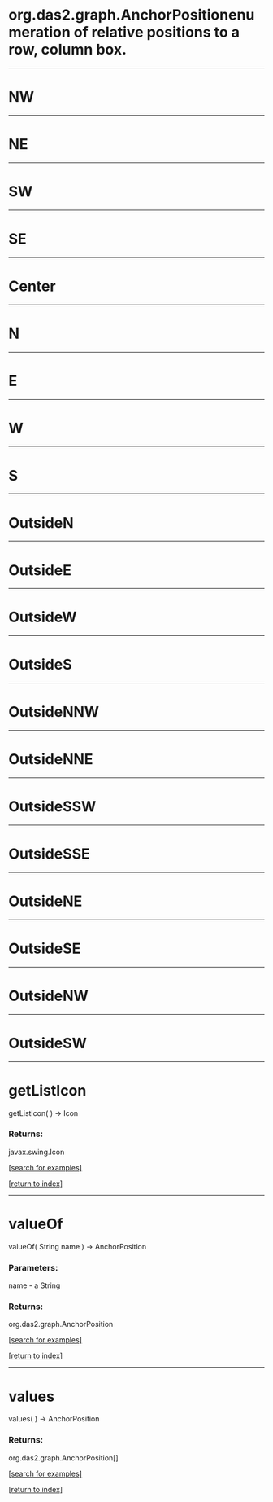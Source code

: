 # org.das2.graph.AnchorPositionenumeration of relative positions to a row, column box.
***
<a name="NW"></a>
# NW



***
<a name="NE"></a>
# NE



***
<a name="SW"></a>
# SW



***
<a name="SE"></a>
# SE



***
<a name="Center"></a>
# Center



***
<a name="N"></a>
# N



***
<a name="E"></a>
# E



***
<a name="W"></a>
# W



***
<a name="S"></a>
# S



***
<a name="OutsideN"></a>
# OutsideN



***
<a name="OutsideE"></a>
# OutsideE



***
<a name="OutsideW"></a>
# OutsideW



***
<a name="OutsideS"></a>
# OutsideS



***
<a name="OutsideNNW"></a>
# OutsideNNW



***
<a name="OutsideNNE"></a>
# OutsideNNE



***
<a name="OutsideSSW"></a>
# OutsideSSW



***
<a name="OutsideSSE"></a>
# OutsideSSE



***
<a name="OutsideNE"></a>
# OutsideNE



***
<a name="OutsideSE"></a>
# OutsideSE



***
<a name="OutsideNW"></a>
# OutsideNW



***
<a name="OutsideSW"></a>
# OutsideSW



***
<a name="getListIcon"></a>
# getListIcon
getListIcon(  ) &rarr; Icon



### Returns:
javax.swing.Icon


<a href="https://github.com/autoplot/dev/search?q=getListIcon&unscoped_q=getListIcon">[search for examples]</a>

<a href="https://github.com/autoplot/documentation/blob/master/javadoc/index-all.md">[return to index]</a>

***
<a name="valueOf"></a>
# valueOf
valueOf( String name ) &rarr; AnchorPosition



### Parameters:
name - a String

### Returns:
org.das2.graph.AnchorPosition


<a href="https://github.com/autoplot/dev/search?q=valueOf&unscoped_q=valueOf">[search for examples]</a>

<a href="https://github.com/autoplot/documentation/blob/master/javadoc/index-all.md">[return to index]</a>

***
<a name="values"></a>
# values
values(  ) &rarr; AnchorPosition



### Returns:
org.das2.graph.AnchorPosition[]


<a href="https://github.com/autoplot/dev/search?q=values&unscoped_q=values">[search for examples]</a>

<a href="https://github.com/autoplot/documentation/blob/master/javadoc/index-all.md">[return to index]</a>

